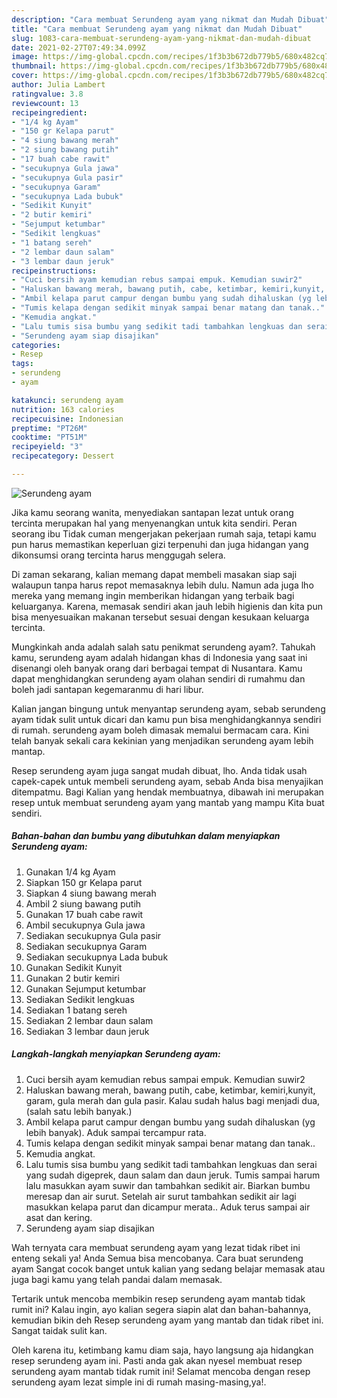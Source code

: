 ```yaml
---
description: "Cara membuat Serundeng ayam yang nikmat dan Mudah Dibuat"
title: "Cara membuat Serundeng ayam yang nikmat dan Mudah Dibuat"
slug: 1083-cara-membuat-serundeng-ayam-yang-nikmat-dan-mudah-dibuat
date: 2021-02-27T07:49:34.099Z
image: https://img-global.cpcdn.com/recipes/1f3b3b672db779b5/680x482cq70/serundeng-ayam-foto-resep-utama.jpg
thumbnail: https://img-global.cpcdn.com/recipes/1f3b3b672db779b5/680x482cq70/serundeng-ayam-foto-resep-utama.jpg
cover: https://img-global.cpcdn.com/recipes/1f3b3b672db779b5/680x482cq70/serundeng-ayam-foto-resep-utama.jpg
author: Julia Lambert
ratingvalue: 3.8
reviewcount: 13
recipeingredient:
- "1/4 kg Ayam"
- "150 gr Kelapa parut"
- "4 siung bawang merah"
- "2 siung bawang putih"
- "17 buah cabe rawit"
- "secukupnya Gula jawa"
- "secukupnya Gula pasir"
- "secukupnya Garam"
- "secukupnya Lada bubuk"
- "Sedikit Kunyit"
- "2 butir kemiri"
- "Sejumput ketumbar"
- "Sedikit lengkuas"
- "1 batang sereh"
- "2 lembar daun salam"
- "3 lembar daun jeruk"
recipeinstructions:
- "Cuci bersih ayam kemudian rebus sampai empuk. Kemudian suwir2"
- "Haluskan bawang merah, bawang putih, cabe, ketimbar, kemiri,kunyit, garam, gula merah dan gula pasir. Kalau sudah halus bagi menjadi dua, (salah satu lebih banyak.)"
- "Ambil kelapa parut campur dengan bumbu yang sudah dihaluskan (yg lebih banyak). Aduk sampai tercampur rata."
- "Tumis kelapa dengan sedikit minyak sampai benar matang dan tanak.."
- "Kemudia angkat."
- "Lalu tumis sisa bumbu yang sedikit tadi tambahkan lengkuas dan serai yang sudah digeprek, daun salam dan daun jeruk. Tumis sampai harum lalu masukkan ayam suwir dan tambahkan sedikit air. Biarkan bumbu meresap dan air surut. Setelah air surut tambahkan sedikit air lagi masukkan kelapa parut dan dicampur merata.. Aduk terus sampai air asat dan kering."
- "Serundeng ayam siap disajikan"
categories:
- Resep
tags:
- serundeng
- ayam

katakunci: serundeng ayam 
nutrition: 163 calories
recipecuisine: Indonesian
preptime: "PT26M"
cooktime: "PT51M"
recipeyield: "3"
recipecategory: Dessert

---
```



![Serundeng ayam](https://img-global.cpcdn.com/recipes/1f3b3b672db779b5/680x482cq70/serundeng-ayam-foto-resep-utama.jpg)

Jika kamu seorang wanita, menyediakan santapan lezat untuk orang tercinta merupakan hal yang menyenangkan untuk kita sendiri. Peran seorang ibu Tidak cuman mengerjakan pekerjaan rumah saja, tetapi kamu pun harus memastikan keperluan gizi terpenuhi dan juga hidangan yang dikonsumsi orang tercinta harus menggugah selera.

Di zaman  sekarang, kalian memang dapat membeli masakan siap saji walaupun tanpa harus repot memasaknya lebih dulu. Namun ada juga lho mereka yang memang ingin memberikan hidangan yang terbaik bagi keluarganya. Karena, memasak sendiri akan jauh lebih higienis dan kita pun bisa menyesuaikan makanan tersebut sesuai dengan kesukaan keluarga tercinta. 



Mungkinkah anda adalah salah satu penikmat serundeng ayam?. Tahukah kamu, serundeng ayam adalah hidangan khas di Indonesia yang saat ini disenangi oleh banyak orang dari berbagai tempat di Nusantara. Kamu dapat menghidangkan serundeng ayam olahan sendiri di rumahmu dan boleh jadi santapan kegemaranmu di hari libur.

Kalian jangan bingung untuk menyantap serundeng ayam, sebab serundeng ayam tidak sulit untuk dicari dan kamu pun bisa menghidangkannya sendiri di rumah. serundeng ayam boleh dimasak memalui bermacam cara. Kini telah banyak sekali cara kekinian yang menjadikan serundeng ayam lebih mantap.

Resep serundeng ayam juga sangat mudah dibuat, lho. Anda tidak usah capek-capek untuk membeli serundeng ayam, sebab Anda bisa menyajikan ditempatmu. Bagi Kalian yang hendak membuatnya, dibawah ini merupakan resep untuk membuat serundeng ayam yang mantab yang mampu Kita buat sendiri.

<!--inarticleads1-->

##### Bahan-bahan dan bumbu yang dibutuhkan dalam menyiapkan Serundeng ayam:

1. Gunakan 1/4 kg Ayam
1. Siapkan 150 gr Kelapa parut
1. Siapkan 4 siung bawang merah
1. Ambil 2 siung bawang putih
1. Gunakan 17 buah cabe rawit
1. Ambil secukupnya Gula jawa
1. Sediakan secukupnya Gula pasir
1. Sediakan secukupnya Garam
1. Sediakan secukupnya Lada bubuk
1. Gunakan Sedikit Kunyit
1. Gunakan 2 butir kemiri
1. Gunakan Sejumput ketumbar
1. Sediakan Sedikit lengkuas
1. Sediakan 1 batang sereh
1. Sediakan 2 lembar daun salam
1. Sediakan 3 lembar daun jeruk




<!--inarticleads2-->

##### Langkah-langkah menyiapkan Serundeng ayam:

1. Cuci bersih ayam kemudian rebus sampai empuk. Kemudian suwir2
1. Haluskan bawang merah, bawang putih, cabe, ketimbar, kemiri,kunyit, garam, gula merah dan gula pasir. Kalau sudah halus bagi menjadi dua, (salah satu lebih banyak.)
1. Ambil kelapa parut campur dengan bumbu yang sudah dihaluskan (yg lebih banyak). Aduk sampai tercampur rata.
1. Tumis kelapa dengan sedikit minyak sampai benar matang dan tanak..
1. Kemudia angkat.
1. Lalu tumis sisa bumbu yang sedikit tadi tambahkan lengkuas dan serai yang sudah digeprek, daun salam dan daun jeruk. Tumis sampai harum lalu masukkan ayam suwir dan tambahkan sedikit air. Biarkan bumbu meresap dan air surut. Setelah air surut tambahkan sedikit air lagi masukkan kelapa parut dan dicampur merata.. Aduk terus sampai air asat dan kering.
1. Serundeng ayam siap disajikan




Wah ternyata cara membuat serundeng ayam yang lezat tidak ribet ini enteng sekali ya! Anda Semua bisa mencobanya. Cara buat serundeng ayam Sangat cocok banget untuk kalian yang sedang belajar memasak atau juga bagi kamu yang telah pandai dalam memasak.

Tertarik untuk mencoba membikin resep serundeng ayam mantab tidak rumit ini? Kalau ingin, ayo kalian segera siapin alat dan bahan-bahannya, kemudian bikin deh Resep serundeng ayam yang mantab dan tidak ribet ini. Sangat taidak sulit kan. 

Oleh karena itu, ketimbang kamu diam saja, hayo langsung aja hidangkan resep serundeng ayam ini. Pasti anda gak akan nyesel membuat resep serundeng ayam mantab tidak rumit ini! Selamat mencoba dengan resep serundeng ayam lezat simple ini di rumah masing-masing,ya!.

